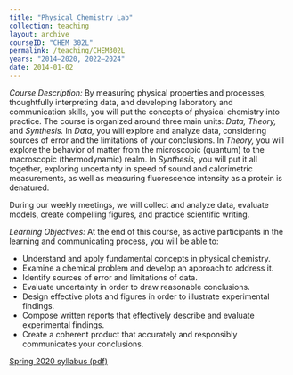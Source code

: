 ```yaml
---
title: "Physical Chemistry Lab"
collection: teaching
layout: archive
courseID: "CHEM 302L"
permalink: /teaching/CHEM302L
years: "2014–2020, 2022–2024"
date: 2014-01-02
---
```


*Course Description:*
By measuring physical properties and processes, thoughtfully interpreting data, and developing laboratory and communication skills, you will put the concepts of physical chemistry into practice. The course is organized around three main units: *Data, Theory,* and *Synthesis.* In *Data,* you will explore and analyze data, considering sources of error and the limitations of your conclusions. In *Theory,* you will explore the behavior of matter from the microscopic (quantum) to the macroscopic (thermodynamic) realm. In *Synthesis,* you will put it all together, exploring uncertainty in speed of sound and calorimetric measurements, as well as measuring fluorescence intensity as a protein is denatured.

During our weekly meetings, we will collect and analyze data, evaluate models, create compelling figures, and practice scientific writing.

*Learning Objectives:*
At the end of this course, as active participants in the learning and communicating process, you will be able to:
 - Understand and apply fundamental concepts in physical chemistry.
 - Examine a chemical problem and develop an approach to address it.
 - Identify sources of error and limitations of data.
 - Evaluate uncertainty in order to draw reasonable conclusions.
 - Design effective plots and figures in order to illustrate experimental findings.
 - Compose written reports that effectively describe and evaluate experimental findings.
 - Create a coherent product that accurately and responsibly communicates your conclusions.

[Spring 2020 syllabus (pdf)](/files/CHEM302L_S2020_Syllabus.pdf)
